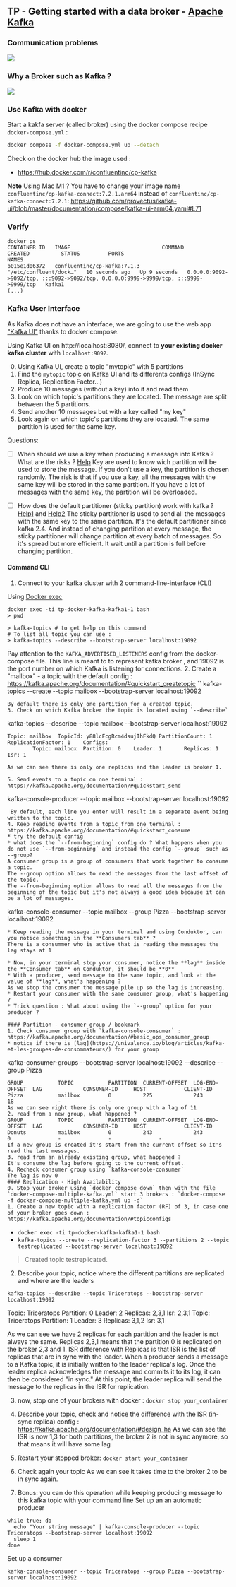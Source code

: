 ## TP - Getting started with a data broker - [Apache Kafka](https://kafka.apache.org/)
### Communication problems
![](https://content.linkedin.com/content/dam/engineering/en-us/blog/migrated/datapipeline_complex.png)

### Why a Broker such as Kafka ?

![](https://content.linkedin.com/content/dam/engineering/en-us/blog/migrated/datapipeline_simple.png)

### Use Kafka with docker
Start a kakfa server (called broker) using the docker compose recipe `docker-compose.yml` : 

```bash
docker compose -f docker-compose.yml up --detach
```

Check on the docker hub the image used : 
* https://hub.docker.com/r/confluentinc/cp-kafka

**Note** Using Mac M1 ? You have to change your image name `confluentinc/cp-kafka-connect:7.2.1.arm64` instead of `confluentinc/cp-kafka-connect:7.2.1`: https://github.com/provectus/kafka-ui/blob/master/documentation/compose/kafka-ui-arm64.yaml#L71

### Verify
```
docker ps
CONTAINER ID   IMAGE                             COMMAND                  CREATED          STATUS         PORTS                                                                                  NAMES
b015e1d06372   confluentinc/cp-kafka:7.1.3       "/etc/confluent/dock…"   10 seconds ago   Up 9 seconds   0.0.0.0:9092->9092/tcp, :::9092->9092/tcp, 0.0.0.0:9999->9999/tcp, :::9999->9999/tcp   kafka1
(...)
```

### Kafka User Interface
As Kafka does not have an interface, we are going to use the web app ["Kafka UI"](https://docs.kafka-ui.provectus.io/) thanks to docker compose.

Using Kafka UI on http://localhost:8080/, connect to **your existing docker kafka cluster** with `localhost:9092`.

0. Using Kafka UI, create a topic "mytopic" with 5 partitions
1. Find the `mytopic` topic on Kafka UI and its differents configs (InSync Replica, Replication Factor...)
2. Produce 10 messages (without a key) into it and read them
3. Look on which topic's partitions they are located.
The message are split between the 5 partitions.
4. Send another 10 messages but with a key called "my key"
5. Look again on which topic's partitions they are located.
The same partition is used for the same key.

Questions:
* [ ] When should we use a key when producing a message into Kafka ? What are the risks ? [Help](https://stackoverflow.com/a/61912094/3535853)
Key are used to know wich partition will be used to store the message. If you don't use a key, the partition is chosen randomly.
The risk is that if you use a key, all the messages with the same key will be stored in the same partition. If you have a lot of messages with the same key, the partition will be overloaded.

* [ ] How does the default partitioner (sticky partition) work with kafka ? [Help1](https://www.confluent.io/fr-fr/blog/apache-kafka-producer-improvements-sticky-partitioner/) and [Help2](https://www.conduktor.io/kafka/producer-default-partitioner-and-sticky-partitioner#Sticky-Partitioner-(Kafka-%E2%89%A5-2.4)-3)
The sticky partitioner is used to send all the messages with the same key to the same partition. It's the default partitioner since kafka 2.4.
And instead of changing partition at every message, the sticky partitioner will change partition at every batch of messages. So it's spread but more efficient.
It wait until a partition is full before changing partition.

#### Command CLI
1. Connect to your kafka cluster with 2 command-line-interface (CLI)

Using [Docker exec](https://docs.docker.com/engine/reference/commandline/exec/#description)

```
docker exec -ti tp-docker-kafka-kafka1-1 bash
> pwd
```

```
> kafka-topics # to get help on this command
# To list all topic you can use :
> kafka-topics --describe --bootstrap-server localhost:19092
```

Pay attention to the `KAFKA_ADVERTISED_LISTENERS` config from the docker-compose file.
This line is meant to to represent kafka broker , and 19092 is the port number on which Kafka is listening for connections.
2. Create a "mailbox" - a topic with the default config : https://kafka.apache.org/documentation/#quickstart_createtopic
``
kafka-topics --create --topic mailbox --bootstrap-server localhost:19092
```
By default there is only one partition for a created topic.
3. Check on which Kafka broker the topic is located using `--describe`
```
kafka-topics --describe --topic mailbox --bootstrap-server localhost:19092
```
Topic: mailbox  TopicId: y88lcFcgRcm4dsujIhFkdQ PartitionCount: 1       ReplicationFactor: 1    Configs: 
        Topic: mailbox  Partition: 0    Leader: 1       Replicas: 1     Isr: 1

As we can see there is only one replicas and the leader is broker 1.

5. Send events to a topic on one terminal : https://kafka.apache.org/documentation/#quickstart_send
```
kafka-console-producer --topic mailbox --bootstrap-server localhost:19092
```
 By default, each line you enter will result in a separate event being written to the topic.
4. Keep reading events from a topic from one terminal : https://kafka.apache.org/documentation/#quickstart_consume
* try the default config
* what does the `--from-beginning` config do ? What happens when you do not use `--from-beginning` and instead the config `--group` such as --group?
A consumer group is a group of consumers that work together to consume a topic. 
The --group option allows to read the messages from the last offset of the topic.
The --from-beginning option allows to read all the messages from the beginning of the topic but it's not always a good idea because it can be a lot of messages.
```
kafka-console-consumer --topic mailbox --group Pizza --bootstrap-server localhost:19092 
```	
* Keep reading the message in your terminal and using Conduktor, can you notice something in the **Consumers tab** ? 
There is a consummer who is active that is reading the messages the lag stays at 1

* Now, in your terminal stop your consumer, notice the **lag** inside the **Consumer tab** on Conduktor, it should be **0**
* With a producer, send message to the same topic, and look at the value of **lag**, what's happening ?
As we stop the consumer the message pile up so the lag is increasing.
* Restart your consumer with the same consumer group, what's happening ?
* Trick question : What about using the `--group` option for your producer ?

#### Partition - consumer group / bookmark
1. Check consumer group with `kafka-console-consumer` : https://kafka.apache.org/documentation/#basic_ops_consumer_group
* notice if there is [lag](https://univalence.io/blog/articles/kafka-et-les-groupes-de-consommateurs/) for your group
```
kafka-consumer-groups --bootstrap-server localhost:19092 --describe --group Pizza
```
GROUP           TOPIC           PARTITION  CURRENT-OFFSET  LOG-END-OFFSET  LAG             CONSUMER-ID     HOST            CLIENT-ID
Pizza           mailbox         0          225             243             18              -               -    
As we can see right there is only one group with a lag of 11
2. read from a new group, what happened ?
GROUP           TOPIC           PARTITION  CURRENT-OFFSET  LOG-END-OFFSET  LAG             CONSUMER-ID     HOST            CLIENT-ID
Donuts          mailbox         0          243             243             0               -               -               -
If a new group is created it's start from the current offset so it's read the last messages.
3. read from an already existing group, what happened ?
It's consume the lag before going to the current offset.
4. Recheck consumer group using `kafka-console-consumer`
The lag is now 0
#### Replication - High Availability
0. Stop your broker using `docker compose down` then with the file `docker-compose-multiple-kafka.yml` start 3 brokers : `docker-compose -f docker-compose-multiple-kafka.yml up -d`
1. Create a new topic with a replication factor (RF) of 3, in case one of your broker goes down : https://kafka.apache.org/documentation/#topicconfigs
````
* `docker exec -ti tp-docker-kafka-kafka1-1 bash`
* `kafka-topics --create --replication-factor 3 --partitions 2 --topic testreplicated --bootstrap-server localhost:19092`
> Created topic testreplicated.
2. Describe your topic, notice where the different partitions are replicated and where are the leaders
```
kafka-topics --describe --topic Triceratops --bootstrap-server localhost:19092
```
 Topic: Triceratops      Partition: 0    Leader: 2       Replicas: 2,3,1 Isr: 2,3,1
 Topic: Triceratops      Partition: 1    Leader: 3       Replicas: 3,1,2 Isr: 3,1

As we can see we have 2 replicas for each partition and the leader is not always the same.
Replicas 2,3,1 means that the partition 0 is replicated on the broker 2,3 and 1.
ISR difference with Replicas is that ISR is the list of replicas that are in sync with the leader.
When a producer sends a message to a Kafka topic, it is initially written to the leader replica's log. Once the leader replica acknowledges the message and commits it to its log, it can then be considered "in sync." At this point, the leader replica will send the message to the replicas in the ISR for replication.

3. now, stop one of your brokers with docker : `docker stop your_container`

4. Describe your topic, check and notice the difference with the ISR (in-sync replica) config : https://kafka.apache.org/documentation/#design_ha
As we can see the ISR is now 1,3 for both partitions, the broker 2 is not in sync anymore, so that means it will have some lag
5. Restart your stopped broker:  `docker start your_container`
6. Check again your topic
As we can see it takes time to the broker 2 to be in sync again.
7. Bonus: you can do this operation while keeping producing message to this kafka topic with your command line
Set up an an automatic producer 
```
while true; do
  echo "Your string message" | kafka-console-producer --topic Triceratops --bootstrap-server localhost:19092
  sleep 1
done
```

Set up a consumer
```
kafka-console-consumer --topic Triceratops --group Pizza --bootstrap-server localhost:19092 
```

